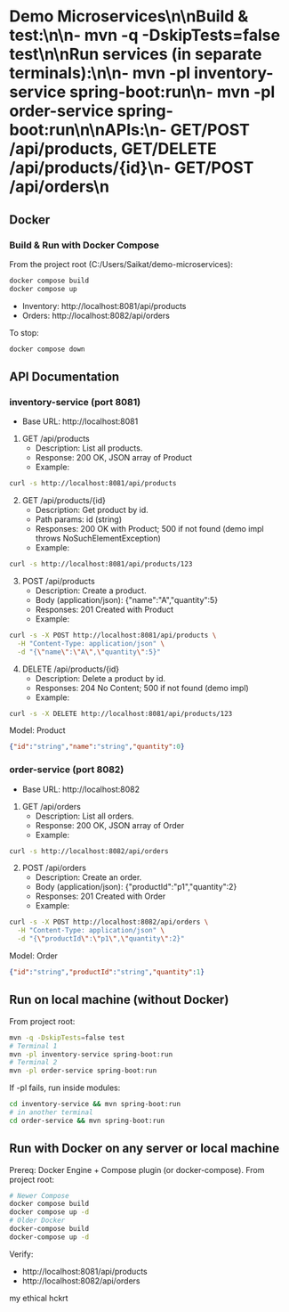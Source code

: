 # Demo Microservices\n\nBuild & test:\n\n- mvn -q -DskipTests=false test\n\nRun services (in separate terminals):\n\n- mvn -pl inventory-service spring-boot:run\n- mvn -pl order-service spring-boot:run\n\nAPIs:\n- GET/POST /api/products, GET/DELETE /api/products/{id}\n- GET/POST /api/orders\n

## Docker

### Build & Run with Docker Compose
From the project root (C:/Users/Saikat/demo-microservices):

```bash
docker compose build
docker compose up
```

- Inventory: http://localhost:8081/api/products
- Orders: http://localhost:8082/api/orders

To stop:
```bash
docker compose down
```

## API Documentation

### inventory-service (port 8081)
- Base URL: http://localhost:8081

1) GET /api/products
   - Description: List all products.
   - Response: 200 OK, JSON array of Product
   - Example:
```bash
curl -s http://localhost:8081/api/products
```

2) GET /api/products/{id}
   - Description: Get product by id.
   - Path params: id (string)
   - Responses: 200 OK with Product; 500 if not found (demo impl throws NoSuchElementException)
   - Example:
```bash
curl -s http://localhost:8081/api/products/123
```

3) POST /api/products
   - Description: Create a product.
   - Body (application/json): {"name":"A","quantity":5}
   - Responses: 201 Created with Product
   - Example:
```bash
curl -s -X POST http://localhost:8081/api/products \
  -H "Content-Type: application/json" \
  -d "{\"name\":\"A\",\"quantity\":5}"
```

4) DELETE /api/products/{id}
   - Description: Delete a product by id.
   - Responses: 204 No Content; 500 if not found (demo impl)
   - Example:
```bash
curl -s -X DELETE http://localhost:8081/api/products/123
```

Model: Product
```json
{"id":"string","name":"string","quantity":0}
```

### order-service (port 8082)
- Base URL: http://localhost:8082

1) GET /api/orders
   - Description: List all orders.
   - Response: 200 OK, JSON array of Order
   - Example:
```bash
curl -s http://localhost:8082/api/orders
```

2) POST /api/orders
   - Description: Create an order.
   - Body (application/json): {"productId":"p1","quantity":2}
   - Responses: 201 Created with Order
   - Example:
```bash
curl -s -X POST http://localhost:8082/api/orders \
  -H "Content-Type: application/json" \
  -d "{\"productId\":\"p1\",\"quantity\":2}"
```

Model: Order
```json
{"id":"string","productId":"string","quantity":1}
```

## Run on local machine (without Docker)
From project root:
```bash
mvn -q -DskipTests=false test
# Terminal 1
mvn -pl inventory-service spring-boot:run
# Terminal 2
mvn -pl order-service spring-boot:run
```

If -pl fails, run inside modules:
```bash
cd inventory-service && mvn spring-boot:run
# in another terminal
cd order-service && mvn spring-boot:run
```

## Run with Docker on any server or local machine
Prereq: Docker Engine + Compose plugin (or docker-compose).
From project root:
```bash
# Newer Compose
docker compose build
docker compose up -d
# Older Docker
docker-compose build
docker-compose up -d
```
Verify:
- http://localhost:8081/api/products
- http://localhost:8082/api/orders



my ethical hckrt